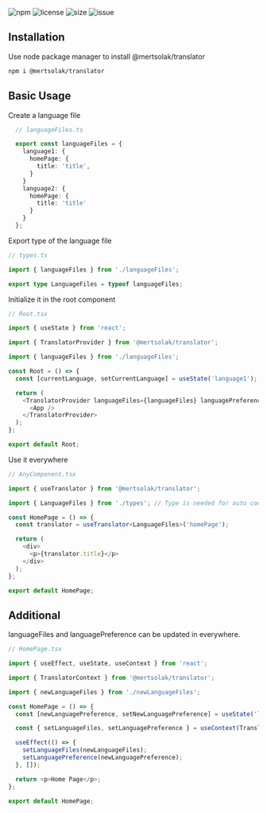 ![npm](https://img.shields.io/npm/v/@mertsolak/translator)
![license](https://img.shields.io/npm/l/@mertsolak/translator)
![size](https://img.shields.io/bundlephobia/min/@mertsolak/translator)
![issue](https://img.shields.io/github/issues/mert-solak/translator)

## Installation

Use node package manager to install @mertsolak/translator

```bash
npm i @mertsolak/translator
```

## Basic Usage

Create a language file

```typescript
  // languageFiles.ts

  export const languageFiles = {
    language1: {
      homePage: {
        title: 'title',
      }
    }
    language2: {
      homePage: {
        title: 'title'
      }
    }
  };
```

Export type of the language file

```typescript
// types.ts

import { languageFiles } from './languageFiles';

export type LanguageFiles = typeof languageFiles;
```

Initialize it in the root component

```typescript
// Root.tsx

import { useState } from 'react';

import { TranslatorProvider } from '@mertsolak/translator';

import { languageFiles } from './languageFiles';

const Root = () => {
  const [currentLanguage, setCurrentLanguage] = useState('language1'); // Also redux can be used

  return (
    <TranslatorProvider languageFiles={languageFiles} languagePreference={currentLanguage}>
      <App />
    </TranslatorProvider>
  );
};

export default Root;
```

Use it everywhere

```typescript
// AnyComponent.tsx

import { useTranslator } from '@mertsolak/translator';

import { LanguageFiles } from './types'; // Type is needed for auto completion

const HomePage = () => {
  const translator = useTranslator<LanguageFiles>('homePage');

  return (
    <div>
      <p>{translator.title}</p>
    </div>
  );
};

export default HomePage;
```

## Additional

languageFiles and languagePreference can be updated in everywhere.

```typescript
// HomePage.tsx

import { useEffect, useState, useContext } from 'react';

import { TranslatorContext } from '@mertsolak/translator';

import { newLanguageFiles } from './newLanguageFiles';

const HomePage = () => {
  const [newLanguagePreference, setNewLanguagePreference] = useState('language1');

  const { setLanguageFiles, setLanguagePreference } = useContext(TranslatorContext);

  useEffect(() => {
    setLanguageFiles(newLanguageFiles);
    setLanguagePreference(newLanguagePreference);
  }, []);

  return <p>Home Page</p>;
};

export default HomePage;
```
